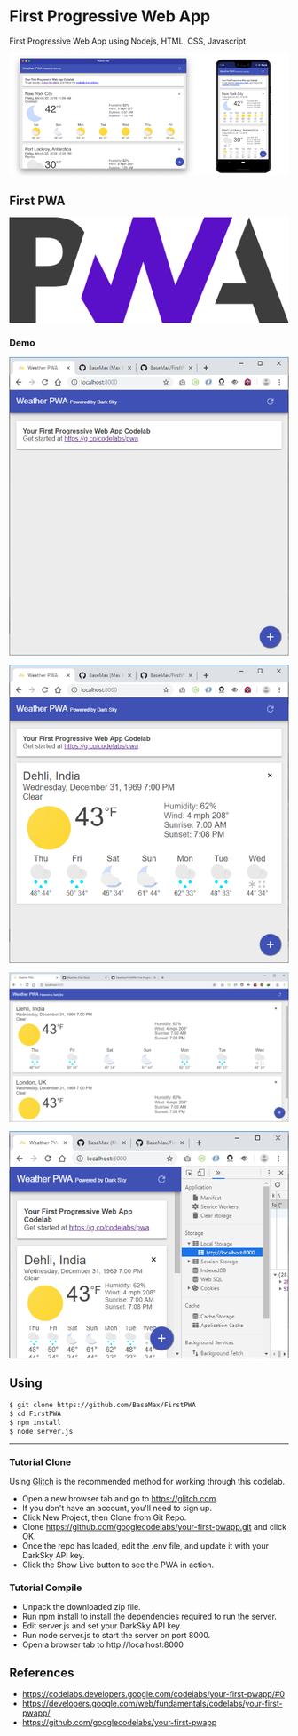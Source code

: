# First Progressive Web App

First Progressive Web App using Nodejs, HTML, CSS, Javascript.

![Progressive Web App](screenshot5.png)

## First PWA

![Progressive Web App](logo.png)

### Demo

![First Progressive Web App - Demo](screenshot1.png)

![First Progressive Web App - Demo](screenshot2.png)

![First Progressive Web App - Demo](screenshot3.png)

![First Progressive Web App - Demo](screenshot4.png)

## Using

```
$ git clone https://github.com/BaseMax/FirstPWA
$ cd FirstPWA
$ npm install
$ node server.js
```

-----------

### Tutorial Clone

Using [Glitch](https://glitch.com/) is the recommended method for working through this codelab.

- Open a new browser tab and go to https://glitch.com.
- If you don't have an account, you'll need to sign up.
- Click New Project, then Clone from Git Repo.
- Clone https://github.com/googlecodelabs/your-first-pwapp.git and click OK.
- Once the repo has loaded, edit the .env file, and update it with your DarkSky API key.
- Click the Show Live button to see the PWA in action.

### Tutorial Compile

- Unpack the downloaded zip file.
- Run npm install to install the dependencies required to run the server.
- Edit server.js and set your DarkSky API key.
- Run node server.js to start the server on port 8000.
- Open a browser tab to http://localhost:8000

## References

- https://codelabs.developers.google.com/codelabs/your-first-pwapp/#0
- https://developers.google.com/web/fundamentals/codelabs/your-first-pwapp/
- https://github.com/googlecodelabs/your-first-pwapp
